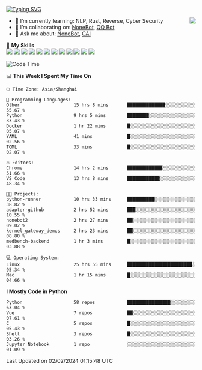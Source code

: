 [![Typing SVG](https://readme-typing-svg.herokuapp.com?size=25&duration=2500&color=8C43EA&vCenter=true&width=200&height=40&lines=Hi+there+%F0%9F%91%8B%F0%9F%8F%BB;I'm+yanyongyu)](https://git.io/typing-svg)

<a href="#">
  <img align="right" src="https://github-readme-stats.vercel.app/api?username=yanyongyu&count_private=true&show_icons=true&bg_color=15,f2f7fd,E0EAFC" />
</a>

- 🌱 I’m currently learning: NLP, Rust, Reverse, Cyber Security
- 👯 I’m collaborating on: [NoneBot](https://github.com/nonebot), [QQ Bot](https://github.com/Mrs4s/go-cqhttp)
- 💬 Ask me about: [NoneBot](https://github.com/nonebot), [CAI](https://github.com/cscs181/CAI)

🌟 **My Skills**  
![](https://img.shields.io/badge/-Python-3e74a2?style=flat-square&logo=Python&logoColor=fff)
![](https://img.shields.io/badge/-TypeScript-3178C6?style=flat-square&logo=TypeScript&logoColor=fff)
![](https://img.shields.io/badge/-Vue-4fc08d?style=flat-square&logo=Vue.js&logoColor=fff)
![](https://img.shields.io/badge/-React-2d98ce?style=flat-square&logo=React&logoColor=fff)
![](https://img.shields.io/badge/-FastAPI-009688?style=flat-square&logo=FastAPI&logoColor=fff)
![](https://img.shields.io/badge/-Linux-000000?style=flat-square&logo=Linux&logoColor=fff)
![](https://img.shields.io/badge/-Docker-2496ED?style=flat-square&logo=Docker&logoColor=fff)
![](https://img.shields.io/badge/-Kubernetes-326CE5?style=flat-square&logo=Kubernetes&logoColor=fff)
![](https://img.shields.io/badge/-GitHub%20Actions-2088FF?style=flat-square&logo=GitHubActions&logoColor=fff)
![](https://img.shields.io/badge/-PostgreSQL-4169E1?style=flat-square&logo=PostgreSQL&logoColor=fff)
![](https://img.shields.io/badge/-Redis-DC382D?style=flat-square&logo=Redis&logoColor=fff)
![](https://img.shields.io/badge/-MongoDB-47A248?style=flat-square&logo=MongoDB&logoColor=fff)

<!--START_SECTION:waka-->
![Code Time](http://img.shields.io/badge/Code%20Time-5%2C792%20hrs%2043%20mins-blue)

📊 **This Week I Spent My Time On** 

```text
🕑︎ Time Zone: Asia/Shanghai

💬 Programming Languages: 
Other                    15 hrs 8 mins       ██████████████░░░░░░░░░░░   55.67 % 
Python                   9 hrs 5 mins        ████████░░░░░░░░░░░░░░░░░   33.43 % 
Docker                   1 hr 22 mins        █░░░░░░░░░░░░░░░░░░░░░░░░   05.07 % 
YAML                     41 mins             █░░░░░░░░░░░░░░░░░░░░░░░░   02.56 % 
TOML                     33 mins             █░░░░░░░░░░░░░░░░░░░░░░░░   02.07 % 

🔥 Editors: 
Chrome                   14 hrs 2 mins       █████████████░░░░░░░░░░░░   51.66 % 
VS Code                  13 hrs 8 mins       ████████████░░░░░░░░░░░░░   48.34 % 

🐱‍💻 Projects: 
python-runner            10 hrs 33 mins      ██████████░░░░░░░░░░░░░░░   38.82 % 
adapter-github           2 hrs 52 mins       ███░░░░░░░░░░░░░░░░░░░░░░   10.55 % 
nonebot2                 2 hrs 27 mins       ██░░░░░░░░░░░░░░░░░░░░░░░   09.02 % 
kernel_gateway_demos     2 hrs 23 mins       ██░░░░░░░░░░░░░░░░░░░░░░░   08.80 % 
medbench-backend         1 hr 3 mins         █░░░░░░░░░░░░░░░░░░░░░░░░   03.88 % 

💻 Operating System: 
Linux                    25 hrs 55 mins      ████████████████████████░   95.34 % 
Mac                      1 hr 15 mins        █░░░░░░░░░░░░░░░░░░░░░░░░   04.66 % 
```

**I Mostly Code in Python** 

```text
Python                   58 repos            ████████████████░░░░░░░░░   63.04 % 
Vue                      7 repos             ██░░░░░░░░░░░░░░░░░░░░░░░   07.61 % 
C                        5 repos             █░░░░░░░░░░░░░░░░░░░░░░░░   05.43 % 
Shell                    3 repos             █░░░░░░░░░░░░░░░░░░░░░░░░   03.26 % 
Jupyter Notebook         1 repo              ░░░░░░░░░░░░░░░░░░░░░░░░░   01.09 % 
```




 Last Updated on 02/02/2024 01:15:48 UTC
<!--END_SECTION:waka-->
